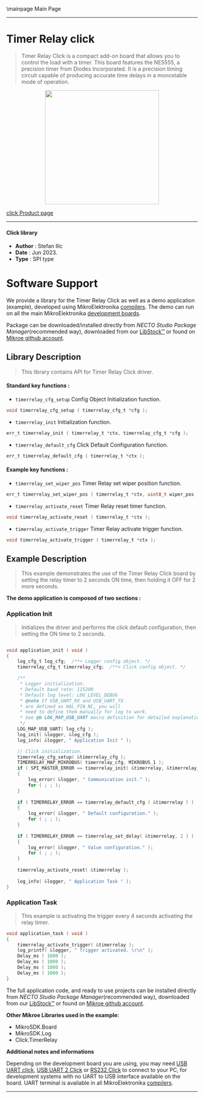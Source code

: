 \mainpage Main Page

---
# Timer Relay click

> Timer Relay Click is a compact add-on board that allows you to control the load with a timer. This board features the NE5555, a precision timer from Diodes Incorporated. It is a precision timing circuit capable of producing accurate time delays in a monostable mode of operation.

<p align="center">
  <img src="https://download.mikroe.com/images/click_for_ide/timerrelay_click.png" height=300px>
</p>

[click Product page](https://www.mikroe.com/timer-relay-click)

---


#### Click library

- **Author**        : Stefan Ilic
- **Date**          : Jun 2023.
- **Type**          : SPI type


# Software Support

We provide a library for the Timer Relay Click
as well as a demo application (example), developed using MikroElektronika
[compilers](https://www.mikroe.com/necto-studio).
The demo can run on all the main MikroElektronika [development boards](https://www.mikroe.com/development-boards).

Package can be downloaded/installed directly from *NECTO Studio Package Manager*(recommended way), downloaded from our [LibStock&trade;](https://libstock.mikroe.com) or found on [Mikroe github account](https://github.com/MikroElektronika/mikrosdk_click_v2/tree/master/clicks).

## Library Description

> This library contains API for Timer Relay Click driver.

#### Standard key functions :

- `timerrelay_cfg_setup` Config Object Initialization function.
```c
void timerrelay_cfg_setup ( timerrelay_cfg_t *cfg );
```

- `timerrelay_init` Initialization function.
```c
err_t timerrelay_init ( timerrelay_t *ctx, timerrelay_cfg_t *cfg );
```

- `timerrelay_default_cfg` Click Default Configuration function.
```c
err_t timerrelay_default_cfg ( timerrelay_t *ctx );
```

#### Example key functions :

- `timerrelay_set_wiper_pos` Timer Relay set wiper position function.
```c
err_t timerrelay_set_wiper_pos ( timerrelay_t *ctx, uint8_t wiper_pos );
```

- `timerrelay_activate_reset` Timer Relay reset timer function.
```c
void timerrelay_activate_reset ( timerrelay_t *ctx );
```

- `timerrelay_activate_trigger` Timer Relay activate trigger function.
```c
void timerrelay_activate_trigger ( timerrelay_t *ctx );
```

## Example Description

> This example demonstrates the use of the Timer Relay Click board by
  setting the relay timer to 2 seconds ON time, then holding it OFF for 2 more seconds.

**The demo application is composed of two sections :**

### Application Init

> Initializes the driver and performs the click default configuration,
  then setting the ON time to 2 seconds.

```c

void application_init ( void )
{
    log_cfg_t log_cfg;  /**< Logger config object. */
    timerrelay_cfg_t timerrelay_cfg;  /**< Click config object. */

    /** 
     * Logger initialization.
     * Default baud rate: 115200
     * Default log level: LOG_LEVEL_DEBUG
     * @note If USB_UART_RX and USB_UART_TX 
     * are defined as HAL_PIN_NC, you will 
     * need to define them manually for log to work. 
     * See @b LOG_MAP_USB_UART macro definition for detailed explanation.
     */
    LOG_MAP_USB_UART( log_cfg );
    log_init( &logger, &log_cfg );
    log_info( &logger, " Application Init " );

    // Click initialization.
    timerrelay_cfg_setup( &timerrelay_cfg );
    TIMERRELAY_MAP_MIKROBUS( timerrelay_cfg, MIKROBUS_1 );
    if ( SPI_MASTER_ERROR == timerrelay_init( &timerrelay, &timerrelay_cfg ) )
    {
        log_error( &logger, " Communication init." );
        for ( ; ; );
    }
    
    if ( TIMERRELAY_ERROR == timerrelay_default_cfg ( &timerrelay ) )
    {
        log_error( &logger, " Default configuration." );
        for ( ; ; );
    }
    
    if ( TIMERRELAY_ERROR == timerrelay_set_delay( &timerrelay, 2 ) )
    {
        log_error( &logger, " Value configuration." );
        for ( ; ; );
    }
    
    timerrelay_activate_reset( &timerrelay );
    
    log_info( &logger, " Application Task " );
}

```

### Application Task

> This example is activating the trigger every 4 seconds activating the relay timer.

```c
void application_task ( void )
{
    timerrelay_activate_trigger( &timerrelay );
    log_printf( &logger, " Trigger activated. \r\n" );
    Delay_ms ( 1000 );
    Delay_ms ( 1000 );
    Delay_ms ( 1000 );
    Delay_ms ( 1000 );
}
```

The full application code, and ready to use projects can be installed directly from *NECTO Studio Package Manager*(recommended way), downloaded from our [LibStock&trade;](https://libstock.mikroe.com) or found on [Mikroe github account](https://github.com/MikroElektronika/mikrosdk_click_v2/tree/master/clicks).

**Other Mikroe Libraries used in the example:**

- MikroSDK.Board
- MikroSDK.Log
- Click.TimerRelay

**Additional notes and informations**

Depending on the development board you are using, you may need
[USB UART click](https://www.mikroe.com/usb-uart-click),
[USB UART 2 Click](https://www.mikroe.com/usb-uart-2-click) or
[RS232 Click](https://www.mikroe.com/rs232-click) to connect to your PC, for
development systems with no UART to USB interface available on the board. UART
terminal is available in all MikroElektronika
[compilers](https://shop.mikroe.com/compilers).

---
